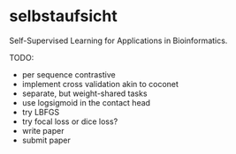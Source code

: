 # selbstaufsicht
Self-Supervised Learning for Applications in Bioinformatics.

TODO:
- per sequence contrastive
- implement cross validation akin to coconet
- separate, but weight-shared tasks
- use logsigmoid in the contact head
- try LBFGS
- try focal loss or dice loss?
- write paper
- submit paper

